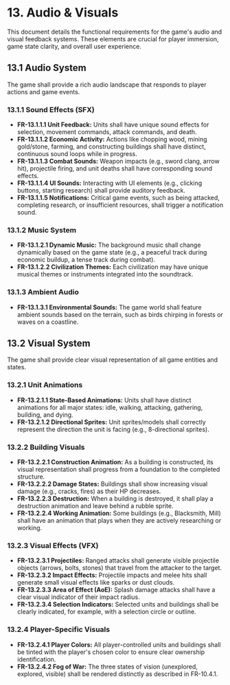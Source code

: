 # 13. Audio & Visuals

This document details the functional requirements for the game's audio and visual feedback systems. These elements are crucial for player immersion, game state clarity, and overall user experience.

## 13.1 Audio System

The game shall provide a rich audio landscape that responds to player actions and game events.

### 13.1.1 Sound Effects (SFX)
- **FR-13.1.1.1 Unit Feedback:** Units shall have unique sound effects for selection, movement commands, attack commands, and death.
- **FR-13.1.1.2 Economic Activity:** Actions like chopping wood, mining gold/stone, farming, and constructing buildings shall have distinct, continuous sound loops while in progress.
- **FR-13.1.1.3 Combat Sounds:** Weapon impacts (e.g., sword clang, arrow hit), projectile firing, and unit deaths shall have corresponding sound effects.
- **FR-13.1.1.4 UI Sounds:** Interacting with UI elements (e.g., clicking buttons, starting research) shall provide auditory feedback.
- **FR-13.1.1.5 Notifications:** Critical game events, such as being attacked, completing research, or insufficient resources, shall trigger a notification sound.

### 13.1.2 Music System
- **FR-13.1.2.1 Dynamic Music:** The background music shall change dynamically based on the game state (e.g., a peaceful track during economic buildup, a tense track during combat).
- **FR-13.1.2.2 Civilization Themes:** Each civilization may have unique musical themes or instruments integrated into the soundtrack.

### 13.1.3 Ambient Audio
- **FR-13.1.3.1 Environmental Sounds:** The game world shall feature ambient sounds based on the terrain, such as birds chirping in forests or waves on a coastline.

## 13.2 Visual System

The game shall provide clear visual representation of all game entities and states.

### 13.2.1 Unit Animations
- **FR-13.2.1.1 State-Based Animations:** Units shall have distinct animations for all major states: idle, walking, attacking, gathering, building, and dying.
- **FR-13.2.1.2 Directional Sprites:** Unit sprites/models shall correctly represent the direction the unit is facing (e.g., 8-directional sprites).

### 13.2.2 Building Visuals
- **FR-13.2.2.1 Construction Animation:** As a building is constructed, its visual representation shall progress from a foundation to the completed structure.
- **FR-13.2.2.2 Damage States:** Buildings shall show increasing visual damage (e.g., cracks, fires) as their HP decreases.
- **FR-13.2.2.3 Destruction:** When a building is destroyed, it shall play a destruction animation and leave behind a rubble sprite.
- **FR-13.2.2.4 Working Animation:** Some buildings (e.g., Blacksmith, Mill) shall have an animation that plays when they are actively researching or working.

### 13.2.3 Visual Effects (VFX)
- **FR-13.2.3.1 Projectiles:** Ranged attacks shall generate visible projectile objects (arrows, bolts, stones) that travel from the attacker to the target.
- **FR-13.2.3.2 Impact Effects:** Projectile impacts and melee hits shall generate small visual effects like sparks or dust clouds.
- **FR-13.2.3.3 Area of Effect (AoE):** Splash damage attacks shall have a clear visual indicator of their impact radius.
- **FR-13.2.3.4 Selection Indicators:** Selected units and buildings shall be clearly indicated, for example, with a selection circle or outline.

### 13.2.4 Player-Specific Visuals
- **FR-13.2.4.1 Player Colors:** All player-controlled units and buildings shall be tinted with the player's chosen color to ensure clear ownership identification.
- **FR-13.2.4.2 Fog of War:** The three states of vision (unexplored, explored, visible) shall be rendered distinctly as described in FR-10.4.1.